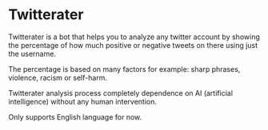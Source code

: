 # Twitterater

Twitterater is a bot that helps you to analyze any twitter account by showing the percentage of how much positive or negative tweets on there using just the username.

The percentage is based on many factors for example: sharp phrases, violence, racism or self-harm.

Twitterater analysis process completely dependence on AI (artificial intelligence) without any human intervention.

Only supports English language for now.